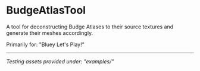 # BudgeAtlasTool
A tool for deconstructing Budge Atlases to their source textures and generate their meshes accordingly.

Primarily for: "Bluey Let's Play!"

-----------

*Testing assets provided under: "examples/"*

